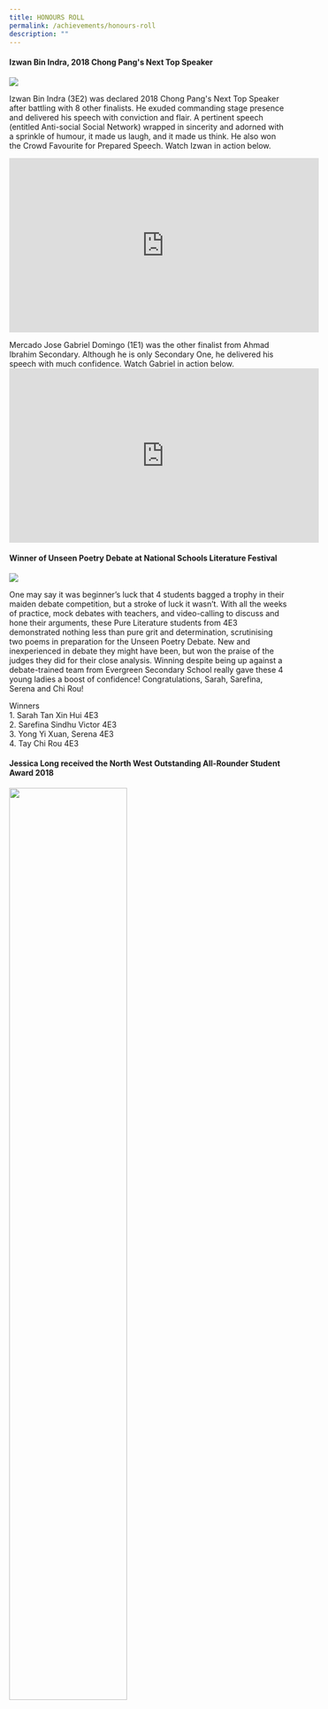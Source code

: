 ```yaml
---
title: HONOURS ROLL
permalink: /achievements/honours-roll
description: ""
---
```

<h4><strong>Izwan Bin Indra, 2018&nbsp;Chong Pang's Next Top Speaker</strong></h4>
<img src="/images/Izwan%20Bin%20Indra_website.jpg">
<p>Izwan Bin Indra (3E2) was declared 2018 Chong Pang's Next Top Speaker after battling with 8 other finalists. He exuded commanding stage presence and delivered his speech with conviction and flair. A pertinent speech (entitled Anti-social Social Network) wrapped in sincerity and adorned with a sprinkle of humour, it made us laugh, and it made us think. He also won the Crowd Favourite for Prepared Speech. Watch Izwan in action below.<br /></p>
<div><iframe src="https://www.youtube.com/embed/dNcGpoXLMJ0" width="560" height="315" frameborder="0" allowfullscreen="allowfullscreen" data-mce-fragment="1"></iframe></div>
<p>Mercado Jose Gabriel Domingo (1E1) was the other finalist from Ahmad Ibrahim Secondary. Although he is only Secondary One, he delivered his speech with much confidence. Watch Gabriel in action below. <br /><iframe src="https://www.youtube.com/embed/ayH2sCUvMqY" width="560" height="315" frameborder="0" allowfullscreen="allowfullscreen" data-mce-fragment="1"></iframe></p>
<h4><strong>Winner of Unseen Poetry Debate at National Schools Literature Festival</strong></h4>
<img src="/images/Winner-of-Unseen-Poetry-Debate-at-National-Schools-Literature-Festival.jpg">
<p>One may say it was beginner&rsquo;s luck that 4 students bagged a trophy in their maiden debate competition, but a stroke of luck it wasn&rsquo;t. With all the weeks of practice, mock debates with teachers, and video-calling to discuss and hone their arguments, these Pure Literature students from 4E3 demonstrated nothing less than pure grit and determination, scrutinising two poems in preparation for the Unseen Poetry Debate. New and inexperienced in debate they might have been, but won the praise of the judges they did for their close analysis. Winning despite being up against a debate-trained team from Evergreen Secondary School really gave these 4 young ladies a boost of confidence! Congratulations, Sarah, Sarefina, Serena and Chi Rou!</p>
<p>Winners<br />1. Sarah Tan Xin Hui 4E3<br />2. Sarefina Sindhu Victor 4E3<br />3. Yong Yi Xuan, Serena 4E3<br />4. Tay Chi Rou 4E3</p>
<h4><strong>Jessica Long received the North West Outstanding All-Rounder Student Award 2018</strong></h4>
<img style="width: 65%;" src="/images/Jessica-Long.jpg" />
<p>Jessica Long of 4E4 (2018) received the North West Outstanding All-Rounder Student Award 2018 in recognition of her achievements in the following domains:</p>
<ul>
<li>Academic</li>
<li>Leadership</li>
<li>Co-curriculum</li>
<li>Community Service&nbsp;</li>
<li>Her volunteerism and involvement in caring for the environment.</li>
</ul>
<p>Congratulations, Jessica! You are an inspiration to all of us!</p>
<h4><strong>The Queen's Commonwealth Essay Competition 2017</strong></h4>
<p>The Queen&rsquo;s Commonwealth Essay Competition is the world&rsquo;s oldest schools&rsquo; international writing competition, managed by The Royal Commonwealth Society since 1883. Every year, it offers all Commonwealth youth aged 18 and under the opportunity to express their hopes for the future, opinions of the present, and thoughts on the past through the written word. The competition is used by individuals and teachers to build confidence, develop writing skills, support creativity and encourage critical thinking, using literacy to empower young people to become global citizens.<br />This year&rsquo;s theme invited young people to reflect on the topic of &lsquo;A Commonwealth for Peace&rsquo;. Over 12,300 young people from across the Commonwealth entered the Competition.<br />Among the 18 entries from Ahmad Ibrahim Secondary School, the following three students achieved commendable results:</p>
<p style="text-align: center;"><strong>Gold Award:</strong>&nbsp;Allyn Tay Shi Yi (2E4)<br /><strong>Silver Award:</strong>&nbsp;Leong Wai Yip Winston (1E3)<br /><strong>Bronze Award:</strong>&nbsp;Chloe Kaitlyn Leung Hui En (2E2)</p>
<h4><strong>31st YMCA Plain English Speaking Awards (PESA)</strong></h4>
<img style="width: 75%;" src="/images/PESA%20Logo.png" />
<p>This year, total of four students from the Public Speaking Programme represented the school to take part in the&nbsp;<strong><em>31st Plain English Speaking Awards (PESA)</em></strong>, an annual public-speaking competition organised by the YMCA.&nbsp;<br />Lau Jiaxi (1E2) and Loke Xin Yue (2N1) participated in the Lower Secondary category, while Chan Jun Da Edward (3E4) and Nawal bte Muhammad Mustafah (3E4) took part in the Upper Secondary category.</p>
<h4><strong>International Competitions and Assessments for Schools (ICAS) English Competition</strong></h4>
<p><strong><u>2017<br /></u></strong>62 students from Secondary One and Secondary Two took part in the 2017 ICAS English assessment organised by the University of New South Wales. In this international assessment, students are assessed in their reading and language skills, where they are required to locate, identify, interpret, infer and synthesise information in and about texts.</p>
<p>This year, the school achieved a total of 5 Distinction, 22 Credit and 5 Merit awards.</p>
<p><strong>Distinction</strong></p>
<table>
<tbody>
<tr>
<td>1E1 Hulda Grace Teo</td>
<td>2E3 Beer-Sheba Tan</td>
</tr>
<tr>
<td>1E4 Alysia Nadia Binte Mohamed Satria</td>
<td>2E4 Chaves John Benryk Barnedo</td>
</tr>
<tr>
<td>1E4 Lim Yue Long, Xavier</td>
</tr>
</tbody>
</table>
<p><strong>Credit</strong></p>
<table>
<tbody>
<tr>
<td>1E1 Muhammad Mujahid Bin Nazaruddin</td>
<td>1E4 Hiap Xin Yi Darleene</td>
</tr>
<tr>
<td>1E2 Tan Qing Wen</td>
<td>1E4 Lee Yong Wei</td>
</tr>
<tr>
<td>1E2 Ammar Fariheen Bin Shaffiq</td>
<td>1E4 Lucas Tan Jia Le</td>
</tr>
<tr>
<td>1E2 Angel Oh Shi Qi</td>
<td>1E4 Shanice Tan Hui</td>
</tr>
<tr>
<td>1E2 Chong Kar Yan</td>
<td>2E2 Erni Faizah Bte Iskandar</td>
</tr>
<tr>
<td>1E2 Heng Jin Long</td>
<td>2E2 John Kenneth Layba Agpaoa</td>
</tr>
<tr>
<td>1E2 Isabel Hah Rui En</td>
<td>2E2 Nicole Kayle Penaanda Dacumos</td>
</tr>
<tr>
<td>1E2 Muhammad Ilhan Bin Emran</td>
<td>2E3 John Rajan Kenisha Janet</td>
</tr>
<tr>
<td>1E2 Sammi Wong Zi He</td>
<td>2E3 Ernest Ng Ming Yi</td>
</tr>
<tr>
<td>1E2 Seah Ka Min</td>
<td>2E4 Nyimas Fasya 'Ayuni Bte K M H&nbsp;</td>
</tr>
<tr>
<td>1E3 Beh Long Jek Lucius</td>
<td>2N1 Nyla Chempaka Dewi Bte I</td>
</tr>
</tbody>
</table>
<p><strong>Merit</strong></p>
<table>
<tbody>
<tr>
<td>1E2 Chua Chong Yee Keith</td>
<td>2E4 Nova Litty Augustine</td>
</tr>
<tr>
<td>1E3 Leong Wai Yip Winston</td>
<td>2N2 Ariel Kwa Jie Yun</td>
</tr>
<tr>
<td>1E4 Puar Chin Yi, Theseus</td>
</tr>
</tbody>
</table>
<p><strong><u>2016<br /></u></strong>The International Competitions and Assessments for Schools (ICAS) assesses and measures how students fare on an international scale, involving over two million students from over 20 countries each year. In 2016, 35 Secondary One students were selected to participate in the ICAS English Competition, of which 14 received Certificates of Credit and Merit. Mave Ong (1E2) was awarded the Certificate of Distinction, which recognises participants who scored the top 11% of their cohort.</p>
<table>
<tbody>
<tr>
<td colspan="2" width="601">
<p><strong>ICAS English Competition Awardees</strong></p>
</td>
</tr>
<tr>
<td colspan="2" width="601">
<p><strong>Distinction</strong></p>
</td>
</tr>
<tr>
<td colspan="2" width="601">
<p>Mave Ong Qing Xuan(1E2)</p>
</td>
</tr>
<tr>
<td colspan="2" width="601">
<p><strong>Credit</strong></p>
</td>
</tr>
<tr>
<td width="301">
<p>Austin Q. Hilario (1E1)</p>
</td>
<td width="301">
<p>Deen Latoza Ferozdeen (1E1)</p>
</td>
</tr>
<tr>
<td width="301">
<p>Wong Wai Yi (1E1)</p>
</td>
<td width="301">
<p>Erni Faizah Bte Iskandar (1E2)</p>
</td>
</tr>
<tr>
<td width="301">
<p>Nicole Kayle Penaanda Dacumos (1E2)</p>
</td>
<td width="301">
<p>Chaves John Benryk Barnedo (1E4)</p>
</td>
</tr>
<tr>
<td width="301">
<p>Jessie Phay Jie Xin (1E4)</p>
</td>
<td width="301">
<p>Nova Litty Augustine (1E4)</p>
</td>
</tr>
<tr>
<td width="301">
<p>Zuryn Aisyah Bte Zainudin (1E4)</p>
</td>
<td width="301">
<p>Ariel Kwa Jie Yun (1E2)</p>
</td>
</tr>
<tr>
<td colspan="2" width="601">
<p><strong>Merit</strong></p>
</td>
</tr>
<tr>
<td width="301">
<p>John Kenneth Layba Agpaoa (1E2)</p>
</td>
<td width="301">
<p>Beer-Sheba Tan (1E3)</p>
</td>
</tr>
<tr>
<td width="301">
<p>Ernest Ng Ming Yi (1E3)</p>
</td>
<td width="301">
<p>Amanndave Singh Bessi (1N2)</p>
</td>
</tr>
</tbody>
</table>
<h4><strong>N.E.mation 11</strong></h4>
<p>This year, AI students from a variety of CCAs joined the Nemation! 11 media competition and emerged as third position in the finals. Our team [Blank Space] created the video clip named the &ldquo;Our Five Pillars of Defence&rdquo; and were featured in various media such as the Newpaper and the Pioneer magazine. It was an exciting learning journey for us !</p>
<iframe src="https://docs.google.com/presentation/d/e/2PACX-1vQrcM9CRh9W1ptXhd77dpCUEO3WowrJQQs-Pofmn1kEeDX49U6WOimR18WC1sEqdElE5wtJZy9ysbJz/embed?start=false&loop=false&delayms=5000" frameborder="0" width="960" height="569" allowfullscreen="true" ></iframe>
<h4><strong>AI Students performed during Singapore Youth Festival</strong></h4>
<iframe src="https://docs.google.com/presentation/d/e/2PACX-1vSetpnwxQ_N31_SuThxrS0w1e9KjLBHO9OvbWDGuRKPtmdkQShVUu5_cFpSGLZTSPV-j52bSd3Dki0b/embed?start=false&loop=false&delayms=5000" frameborder="0" width="960" height="569" allowfullscreen="true"></iframe>
<p>Nur Amirah Bte Rohaizad, Izzarilhan B Selamat, Sarefina Sindhu Victor, Kalaivani D/O Regupathy, and Natasha Eliza Tan Hui Ling performed their arrangement of &ldquo;Happy&rdquo; (William Pharrell) at Causeway Point on 9 July. These Secondary 1 &ndash; 3 AI students met through the Youth Arts Incubation Programme (supported by the Business Times Budding Artists Fund), having been talent-identified through their General Music Programme in school.</p>
<p><strong>We&rsquo;re very proud of these musically talented students, and look forward to hearing more from them in the future!</strong></p>
